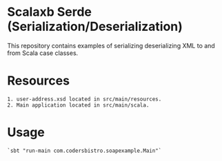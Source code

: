 # Scalaxb Serde  (Serialization/Deserialization)
This repository contains examples of serializing deserializing XML to and from Scala case classes.

# Resources
	1. user-address.xsd located in src/main/resources.
	2. Main application located in src/main/scala.

# Usage
	`sbt "run-main com.codersbistro.soapexample.Main"`
	
    
